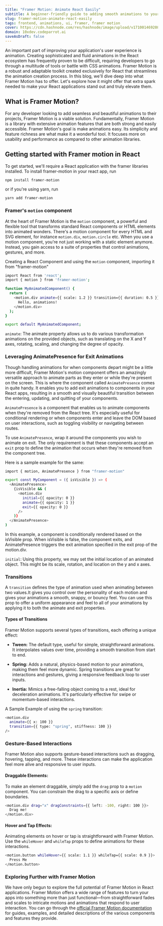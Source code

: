 ```yaml
---
title: "Framer Motion: Animate React Easily"
subtitle: A beginner-friendly guide to adding smooth animations to your React app effortlessly.
slug: framer-motion-animate-react-easily
tags: frontend, animations, ui, framer, framer motion
cover: https://cdn.hashnode.com/res/hashnode/image/upload/v1710014692087/Y49b1MQad.webp?auto=format
domain: 10xdev.codeparrot.ai
saveAsDraft: false
---
```


An important part of improving your application's user experience is animation. Creating sophisticated and fluid animations in the React ecosystem has frequently proven to be difficult, requiring developers to go through a multitude of tools or battle with CSS animations. Framer Motion is a robust and adaptable toolkit created exclusively for React that streamlines the animation creation process. In this blog, we'll dive deep into what Framer Motion has to offer. Let's explore how it might offer that extra spark needed to make your React applications stand out and truly elevate them.

## What is Framer Motion?

For any developer looking to add seamless and beautiful animations to their projects, Framer Motion is a viable solution. Fundamentally, Framer Motion is a library with extensive animation features that are both strong and easily accessible. Framer Motion's goal is make animations easy. Its simplicity and feature richness are what make it a wonderful tool. It focuses more on usability and performance as compared to other animation libraries.

## Getting started with Framer motion in React

To get started, we'll require a React application with the framer libraries installed.
To install framer-motion in your react app, run

```bash
npm install framer-motion
```

or if you're using yarn, run

```bash
yarn add framer-motion
```

### Framer's `motion` component

At the heart of Framer Motion is the `motion` component, a powerful and flexible tool that transforms standard React components or HTML elements into animated wonders. There's a motion component for every HTML and SVG element, for instance `motion.div`, `motion.circle` etc. When you use a motion component, you're not just working with a static element anymore. Instead, you gain access to a suite of properties that control animations, gestures, and more.

Creating a React Component and using the `motion` component, importing it from "framer-motion"

```bash
import React from 'react';
import { motion } from 'framer-motion';

function MyAnimatedComponent() {
  return (
    <motion.div animate={{ scale: 1.2 }} transition={{ duration: 0.5 }}>
      Hello, animations!
    </motion.div>
  );
}

export default MyAnimatedComponent;
```

`animate`: The animate property allows us to do various transformation animations on the provided objects, such as translating on the X and Y axes, rotating, scaling, and changing the degree of opacity.

### Leveraging AnimatePresence for Exit Animations

Though handling animations for when components depart might be a little more difficult, Framer Motion's motion component offers an amazingly versatile approach to animate parts as they enter or while they're present on the screen. This is where the component called `AnimatePresence` comes in quite handy. It enables you to add exit animations to components in your React apps, resulting in a smooth and visually beautiful transition between the entering, updating, and quitting of your components.

`AnimatePresence` is a component that enables us to animate components when they're removed from the React tree. It's especially useful for conditional rendering or when components enter and leave the DOM based on user interactions, such as toggling visibility or navigating between routes.

To use `AnimatePresence`, wrap it around the components you wish to animate on exit. The only requirement is that these components accept an `exit` prop to define the animation that occurs when they're removed from the component tree.

Here is a sample example for the same:

```bash
import { motion, AnimatePresence } from "framer-motion"

export const MyComponent = ({ isVisible }) => (
  <AnimatePresence>
    {isVisible && (
      <motion.div
        initial={{ opacity: 0 }}
        animate={{ opacity: 1 }}
        exit={{ opacity: 0 }}
      />
    )}
  </AnimatePresence>
)
```

In this example, a component is conditionally rendered based on the isVisible prop. When isVisible is false, the component exits, and AnimatePresence triggers the exit animation specified in the exit prop of the motion.div.

`initial`: Using this property, we may set the initial location of an animated object. This might be its scale, rotation, and location on the y and x axes.

### Transitions
A `transition` defines the type of animation used when animating between two values.It gives you control over the personality of each motion and gives your animations a smooth, snappy, or bouncy feel. You can use this prop to offer a uniform appearance and feel to all of your animations by applying it to both the animate and exit properties.


#### Types of Transitions
Framer Motion supports several types of transitions, each offering a unique effect:

- **Tween:** The default type, useful for simple, straightforward animations. It interpolates values over time, providing a smooth transition from start to end.

- **Spring:** Adds a natural, physics-based motion to your animations, making them feel more dynamic. Spring transitions are great for interactions and gestures, giving a responsive feedback loop to user inputs.

- **Inertia:** Mimics a free-falling object coming to a rest, ideal for deceleration animations. It's particularly effective for swipe or momentum-based interactions.

A Sample Example of using the `spring` transition:
```bash
<motion.div
  animate={{ x: 100 }}
  transition={{ type: "spring", stiffness: 100 }}
/>
```

### Gesture-Based Interactions

Framer Motion also supports gesture-based interactions such as dragging, hovering, tapping, and more. These interactions can make the application feel more alive and responsive to user inputs.

#### Draggable Elements:

To make an element draggable, simply add the `drag` prop to a `motion` component. You can constrain the drag to a specific axis or define boundaries.

```bash
<motion.div drag="x" dragConstraints={{ left: -100, right: 100 }}>
  Drag me!
</motion.div>
```

#### Hover and Tap Effects:

Animating elements on hover or tap is straightforward with Framer Motion. Use the `whileHover` and `whileTap` props to define animations for these interactions.

```bash
<motion.button whileHover={{ scale: 1.1 }} whileTap={{ scale: 0.9 }}>
  Press Me
</motion.button>
```

### Exploring Further with Framer Motion

We have only begun to explore the full potential of Framer Motion in React applications. Framer Motion offers a wide range of features to turn your apps into something more than just functional—from straightforward fades and scales to intricate motions and animations that respond to user interaction.
You can go through the [official Framer Motion documentation](https://www.framer.com/motion/) for guides, examples, and detailed descriptions of the various components and features they provide.
